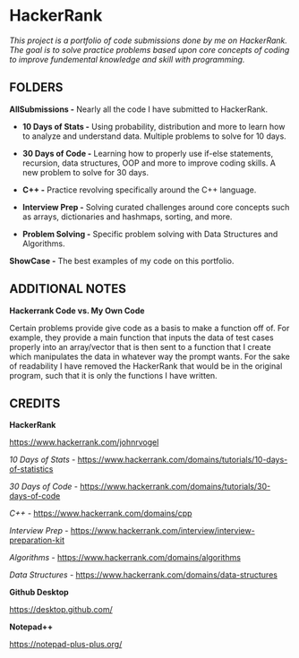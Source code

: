 # HackerRank

*This project is a portfolio of code submissions done by me on HackerRank. The goal is to solve practice problems based upon core concepts of coding to improve fundemental knowledge and skill with programming.*

## FOLDERS

**AllSubmissions -** Nearly all the code I have submitted to HackerRank.

* **10 Days of Stats -** Using probability, distribution and more to learn how to analyze and understand data. Multiple problems to solve for 10 days.

* **30 Days of Code -** Learning how to properly use if-else statements, recursion, data structures, OOP and more to improve coding skills. A new problem to solve for 30 days.

* **C++ -** Practice revolving specifically around the C++ language.

* **Interview Prep -** Solving curated challenges around core concepts such as arrays, dictionaries and hashmaps, sorting, and more. 

* **Problem Solving -** Specific problem solving with Data Structures and Algorithms.

**ShowCase -** The best examples of my code on this portfolio.


## ADDITIONAL NOTES

**Hackerrank Code vs. My Own Code**

Certain problems provide give code as a basis to make a function off of. For example, they provide a main function that inputs the data of test cases properly into an array/vector that is then sent to a function that I create which manipulates the data in whatever way the prompt wants. For the sake of readability I have removed the HackerRank that would be in the original program, such that it is only the functions I have written. 


## CREDITS

**HackerRank**

https://www.hackerrank.com/johnrvogel

*10 Days of Stats* - https://www.hackerrank.com/domains/tutorials/10-days-of-statistics

*30 Days of Code* - https://www.hackerrank.com/domains/tutorials/30-days-of-code

*C++* - https://www.hackerrank.com/domains/cpp

*Interview Prep* - https://www.hackerrank.com/interview/interview-preparation-kit

*Algorithms* - https://www.hackerrank.com/domains/algorithms

*Data Structures* - https://www.hackerrank.com/domains/data-structures

**Github Desktop**

https://desktop.github.com/

**Notepad++**

https://notepad-plus-plus.org/
